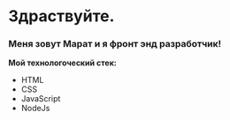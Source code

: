 # Здраствуйте.

### Меня зовут Марат и я фронт энд разработчик!

**Мой технологоческий стек:**
* HTML
* CSS
* JavaScript
* NodeJs
